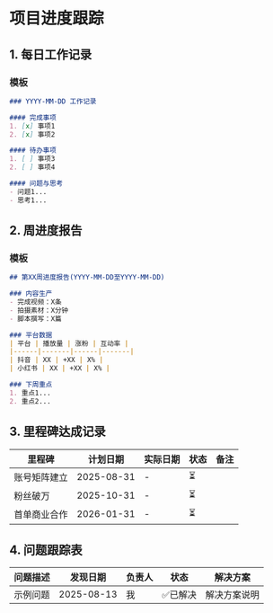 # 项目进度跟踪

## 1. 每日工作记录
### 模板
```markdown
### YYYY-MM-DD 工作记录

#### 完成事项
1. [x] 事项1
2. [x] 事项2

#### 待办事项
1. [ ] 事项3
2. [ ] 事项4

#### 问题与思考
- 问题1...
- 思考1...
```

## 2. 周进度报告
### 模板
```markdown
## 第XX周进度报告(YYYY-MM-DD至YYYY-MM-DD)

### 内容生产
- 完成视频：X条
- 拍摄素材：X分钟
- 脚本撰写：X篇

### 平台数据
| 平台 | 播放量 | 涨粉 | 互动率 |
|------|-------|------|-------|
| 抖音 | XX | +XX | X% |
| 小红书 | XX | +XX | X% |

### 下周重点
1. 重点1...
2. 重点2...
```

## 3. 里程碑达成记录
| 里程碑 | 计划日期 | 实际日期 | 状态 | 备注 |
|-------|---------|---------|------|------|
| 账号矩阵建立 | 2025-08-31 | - | ⏳ |  |
| 粉丝破万 | 2025-10-31 | - | ⏳ |  |
| 首单商业合作 | 2026-01-31 | - | ⏳ |  |

## 4. 问题跟踪表
| 问题描述 | 发现日期 | 负责人 | 状态 | 解决方案 |
|---------|---------|-------|------|---------|
| 示例问题 | 2025-08-13 | 我 | ✅已解决 | 解决方案说明 |
